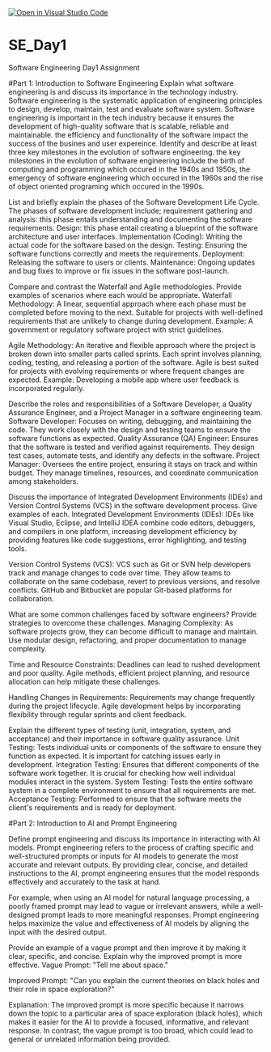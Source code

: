 [![Open in Visual Studio Code](https://classroom.github.com/assets/open-in-vscode-2e0aaae1b6195c2367325f4f02e2d04e9abb55f0b24a779b69b11b9e10269abc.svg)](https://classroom.github.com/online_ide?assignment_repo_id=18387853&assignment_repo_type=AssignmentRepo)
# SE_Day1
Software Engineering Day1 Assignment

#Part 1: Introduction to Software Engineering
Explain what software engineering is and discuss its importance in the technology industry.
Software engineering is the systematic application of engineering principles to design, develop, maintain, test and evaluate software system. Software engineering is important in the tech industry because it ensures the development of high-quality software that is scalable, reliable and maintainable. the efficiency and functionality of the software impact the success of the busines and user expereince. 
Identify and describe at least three key milestones in the evolution of software engineering.
the key milestones in the evolution of software engineering include the birth of computing and programming which occured in the 1940s and 1950s, the emergency of software engineering which occured in the 1960s and the rise of object oriented programing which occured in the 1990s. 

List and briefly explain the phases of the Software Development Life Cycle.
The phases of software development include; 
  requirement gathering and analysis: this phase entails understanding and documenting the software requirements. 
  Design: this phase entail creating a blueprint of the software architecture and user     interfaces. 
  Implementation (Coding): Writing the actual code for the software based on the design.
  Testing: Ensuring the software functions correctly and meets the requirements.
  Deployment: Releasing the software to users or clients.
  Maintenance: Ongoing updates and bug fixes to improve or fix issues in the software post-launch.

Compare and contrast the Waterfall and Agile methodologies. Provide examples of scenarios where each would be appropriate.
  Waterfall Methodology: A linear, sequential approach where each phase must be completed before moving to the next. Suitable for projects with well-defined requirements that are unlikely to change during development. Example: A government or regulatory software project with strict guidelines.

Agile Methodology: An iterative and flexible approach where the project is broken down into smaller parts called sprints. Each sprint involves planning, coding, testing, and releasing a portion of the software. Agile is best suited for projects with evolving requirements or where frequent changes are expected. Example: Developing a mobile app where user feedback is incorporated regularly.

Describe the roles and responsibilities of a Software Developer, a Quality Assurance Engineer, and a Project Manager in a software engineering team.
Software Developer: Focuses on writing, debugging, and maintaining the code. They work closely with the design and testing teams to ensure the software functions as expected.
Quality Assurance (QA) Engineer: Ensures that the software is tested and verified against requirements. They design test cases, automate tests, and identify any defects in the software.
Project Manager: Oversees the entire project, ensuring it stays on track and within budget. They manage timelines, resources, and coordinate communication among stakeholders.

Discuss the importance of Integrated Development Environments (IDEs) and Version Control Systems (VCS) in the software development process. Give examples of each.
Integrated Development Environments (IDEs): IDEs like Visual Studio, Eclipse, and IntelliJ IDEA combine code editors, debuggers, and compilers in one platform, increasing development efficiency by providing features like code suggestions, error highlighting, and testing tools.

Version Control Systems (VCS): VCS such as Git or SVN help developers track and manage changes to code over time. They allow teams to collaborate on the same codebase, revert to previous versions, and resolve conflicts. GitHub and Bitbucket are popular Git-based platforms for collaboration.

What are some common challenges faced by software engineers? Provide strategies to overcome these challenges.
Managing Complexity: As software projects grow, they can become difficult to manage and maintain. Use modular design, refactoring, and proper documentation to manage complexity.

Time and Resource Constraints: Deadlines can lead to rushed development and poor quality. Agile methods, efficient project planning, and resource allocation can help mitigate these challenges.

Handling Changes in Requirements: Requirements may change frequently during the project lifecycle. Agile development helps by incorporating flexibility through regular sprints and client feedback.

Explain the different types of testing (unit, integration, system, and acceptance) and their importance in software quality assurance.
Unit Testing: Tests individual units or components of the software to ensure they function as expected. It is important for catching issues early in development.
Integration Testing: Ensures that different components of the software work together. It is crucial for checking how well individual modules interact in the system.
System Testing: Tests the entire software system in a complete environment to ensure that all requirements are met.
Acceptance Testing: Performed to ensure that the software meets the client's requirements and is ready for deployment.

#Part 2: Introduction to AI and Prompt Engineering


Define prompt engineering and discuss its importance in interacting with AI models.
Prompt engineering refers to the process of crafting specific and well-structured prompts or inputs for AI models to generate the most accurate and relevant outputs. By providing clear, concise, and detailed instructions to the AI, prompt engineering ensures that the model responds effectively and accurately to the task at hand.

For example, when using an AI model for natural language processing, a poorly framed prompt may lead to vague or irrelevant answers, while a well-designed prompt leads to more meaningful responses. Prompt engineering helps maximize the value and effectiveness of AI models by aligning the input with the desired output.

Provide an example of a vague prompt and then improve it by making it clear, specific, and concise. Explain why the improved prompt is more effective.
Vague Prompt: "Tell me about space."

Improved Prompt: "Can you explain the current theories on black holes and their role in space exploration?"

Explanation: The improved prompt is more specific because it narrows down the topic to a particular area of space exploration (black holes), which makes it easier for the AI to provide a focused, informative, and relevant response. In contrast, the vague prompt is too broad, which could lead to general or unrelated information being provided.





